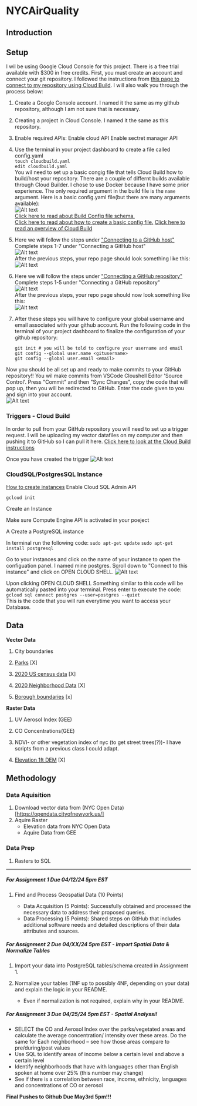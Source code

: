 # NYCAirQuality

## Introduction

## Setup

I wil be using Google Cloud Console for this project. There is a free trial available with $300 in free credits. First, you must create an account and connect your git repository. I followed the instructions from [this page to connect to my repository using Cloud Build](https://cloud.google.com/build/docs/automating-builds/github/connect-repo-github). I will also walk you through the process below:

1. Create a Google Console account.
    I named it the same as my github repository, although I am not sure that is necessary.

1. Creating a project in Cloud Console. I named it the same as this repository. 

1. Enable required APIs:
    Enable cloud API
    Enable sectret manager API

1. Use the terminal in your project dashboard to create a file called config.yaml  
    ` touch cloudbuild.yaml `     
    ` edit cloudbuild.yaml `  
    You wil need to set up a basic congig file that tells Cloud Build how to build/host your repository. There are a couple of differnt builds available through Cloud Builder. I chose to use Docker because I have some prior experience. The only required argument in the build file is the `name` argument. Here is a basic config.yaml file(but there are many arguments available):  
    ![Alt text](Imgs/cloudbuild.png)  
    [Click here to read about Build Config file schema.](https://cloud.google.com/build/docs/build-config-file-schema)  
    [Click here to read about how to create a basic config file.](https://cloud.google.com/build/docs/configuring-builds/create-basic-configuration)
    [Click here to read an overview of Cloud Build](https://cloud.google.com/build/docs/overview#:~:text=Cloud%20Build%20can%20import%20source,protect%20your%20software%20supply%20chain.)

1. Here we will follow the steps under ["Connecting to a GitHub host"](https://cloud.google.com/build/docs/automating-builds/github/connect-repo-github?generation=2nd-gen#connecting_a_github_host)
    Complete steps 1-7 under "Connecting a GitHub host"  
    ![Alt text](Imgs/ConnectingToGitHubHost.png)  
    After the previous steps, your repo page should look something like this:  
    ![Alt text](Imgs/repo_ex_1.png)

1. Here we will follow the steps under ["Connecting a GitHub repository"](https://cloud.google.com/build/docs/automating-builds/github/connect-repo-github?generation=2nd-gen#connecting_a_github_repository_2)
    Complete steps 1-5 under "Connecting a GitHub repository"  
    ![Alt text](Imgs/ConnectingToGitHubRepo.png)  
    After the previous steps, your repo page should now look something like this:  
    ![Alt text](Imgs/repo_ex.png)  
1. After these steps you will have to configure your global username and email associated with your github account. Run the following code in the terminal of your project dashboard to finalize the configuration of your github repository:  

    ` git init # you will be told to configure your username and email `  
    ` git config --global user.name <gitusername> `  
    ` git config --global user.email <email> `  

Now you should be all set up and ready to make commits to your GitHub repository!!
You wil make commits from VSCode Cloushell Editor 'Source Control'. Press "Commit" and then "Sync Changes", copy the code that will pop up, then you will be redirected to GitHub. Enter the code given to you and sign into your account.  
![Alt text](Imgs/sourcecontrol.png)

### Triggers - Cloud Build

In order to pull from your GitHub repository you will need to set up a trigger request. I will be uploading my vector datafiles on my computer and then pushing it to GitHub so I can pull it here.
[Click here to look at the Cloud Build instructions](https://cloud.google.com/build/docs/automating-builds/github/build-repos-from-github?generation=2nd-gen)

Once you have created the trigger
![Alt text](Imgs/gitpullrequest.png)


### CloudSQL/PostgresSQL Instance

 [How to create instances](https://cloud.google.com/sql/docs/postgres/create-instance#console)
 Enable Cloud SQL Admin API
 
 `gcloud init`

Create an Instance
 
 
 Make sure Compute Engine API is activated in your poeject

 A Create a PostgreSQL instance

 In terminal run the following code: 
    `sudo apt-get update`
    `sudo apt-get install postgresql`

Go to your instances and click on the name of your instance to open the configuation panel. I named mine postgres. Scroll down to "Connect to this instance" and click on OPEN CLOUD SHELL. 
![Alt text](image.png)  

Upon clicking OPEN CLOUD SHELL 
Something similar to this code will be automatically pasted into your terminal. Press enter to execute the code:  
`gcloud sql connect postgres --user=postgres --quiet`  
This is the code that you will run everytime you want to access your Database.


## Data

**Vector Data**

1. City boundaries 

1. [Parks](https://data.cityofnewyork.us/Recreation/Parks-Properties/enfh-gkve/about_data) [X]

1. [2020 US census data](https://data.cityofnewyork.us/City-Government/2020-Census-Tracts-Tabular/63ge-mke6/about_data) [X]

1. [2020 Neighborhood Data](https://data.cityofnewyork.us/City-Government/2020-Neighborhood-Tabulation-Areas-NTAs-Tabular/9nt8-h7nd/about_data) [X]

1. [Borough boundaries](https://data.cityofnewyork.us/City-Government/Borough-Boundaries/tqmj-j8zm) [x]

**Raster Data**

1. UV Aerosol Index (GEE) 

1. CO Concentrations(GEE) 

1. NDVI- or other vegetation index of nyc (to get street trees(?))- I have scripts from a previous class I could adapt. 

1. [Elevation 1ft DEM](https://data.cityofnewyork.us/City-Government/1-foot-Digital-Elevation-Model-DEM-Integer-Raster/7kuu-zah7/about_data) [X]

## Methodology

### Data Aquisition

1. Download vector data from (NYC Open Data)[https://opendata.cityofnewyork.us/]
1. Aquire Raster
    - Elevation data from NYC Open Data
    - Aquire Data from GEE 

### Data Prep

1. Rasters to SQL



------------------------------------------------
##### For Assignment 1 Due 04/12/24 5pm EST

1. Find and Process Geospatial Data (10 Points)

    - Data Acquisition (5 Points): Successfully obtained and processed the necessary data to address their proposed queries.
    - Data Processing (5 Points): Shared steps on GitHub that includes additional software needs and detailed descriptions of their data attributes and sources.


##### For Assignment 2 Due 04/XX/24 5pm EST - Import Spatial Data & Normalize Tables 

1. Import your data into PostgreSQL tables/schema created in Assignment 1. 

1. Normalize your tables (1NF up to possibly 4NF, depending on your data) and explain the logic in your README. 

    - Even if normalization is not required, explain why in your README. 

#####  For Assignment 3 Due 04/25/24 5pm EST - Spatial Analyssi!

- SELECT the CO and Aerosol Index over the parks/vegetated areas and calculate the average concentration/ intensity over these areas. Do the same for Each neighborhood – see how those areas compare to pre/during/post values 
- Use SQL to identify areas of income below a certain level and above a certain level 
- Identify neighborhoods that have with languages other than English spoken at home over 25% (this number may change) 
- See if there is a correlation between race, income, ethnicity, languages and concentrations of CO or aerosol 

**Final Pushes to Github Due May3rd 5pm!!!**